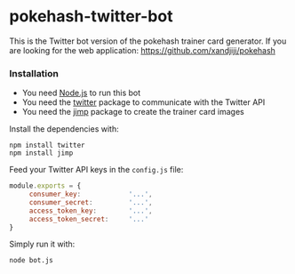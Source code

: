 # pokehash-twitter-bot

This is the Twitter bot version of the pokehash trainer card generator. If you are looking for the web application:
https://github.com/xandjiji/pokehash

### Installation

  - You need [Node.js](https://nodejs.org/) to run this bot
  - You need the [twitter](https://www.npmjs.com/package/twitter) package to communicate with the Twitter API
  - You need the [jimp](https://www.npmjs.com/package/jimp) package to create the trainer card images

Install the dependencies with:

```
npm install twitter
npm install jimp
```

Feed your Twitter API keys in the ```config.js``` file:

```javascript
module.exports = {
     consumer_key:            '...',
     consumer_secret:         '...',
     access_token_key:        '...',
     access_token_secret:     '...'
}
```

Simply run it with:

```
node bot.js
```

